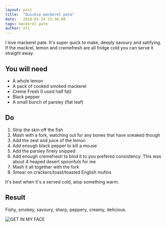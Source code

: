 ```yaml
---
layout: post
title:  "Quickie mackerel pate"
date:   2018-01-14 15:36:00
tags: mackerel pate  
author: oli
---
```


I love mackerel pate.  It's super quick to make, deeply savoury and satifying.  If the mackrel, lemon and cremefresh are all fridge cold you can serve it straight away.

## You will need

* A whole lemon
* A pack of cooked smoked mackerel
* Creme Fresh (I used half fat)
* Black pepper
* A small bunch of parsley (flat leaf)


## Do

1. Strip the skin off the fish
2. Mash with a fork, watching out for any bones that have sneaked though
3. Add the zest and juice of the lemon
4. Add enough black pepper to kill a mouse
5. Add the parsley finely snipped
6. Add enough cremefresh to bind it to you prefered consistency.  This was about 4 heaped desert spoonfuls for me
7. Mash it all together with the fork
8. Smear on crackers/toast/toasted English mufins

It's best when it's a served cold, atop something warm.

## Result

Fishy, smokey, savoury, sharp, peppery, creamy, delicious.

![GET IN MY FACE](/images/blog/mackrel_pate.jpg)
